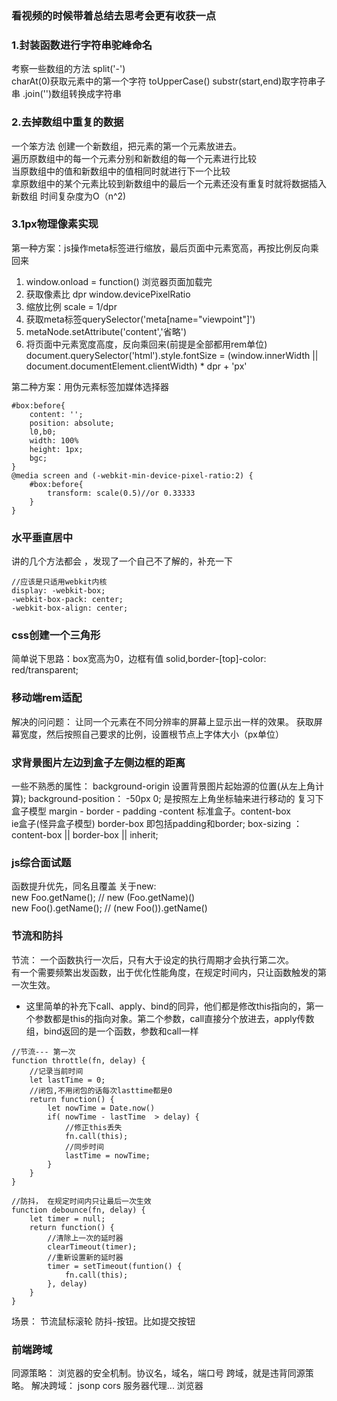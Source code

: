 ### 看视频的时候带着总结去思考会更有收获一点

### 1.封装函数进行字符串驼峰命名
考察一些数组的方法
split('-')  
charAt(0)获取元素中的第一个字符
toUpperCase()
substr(start,end)取字符串子串
.join('')数组转换成字符串


### 2.去掉数组中重复的数据
一个笨方法 
创建一个新数组，把元素的第一个元素放进去。  
遍历原数组中的每一个元素分别和新数组的每一个元素进行比较   
当原数组中的值和新数组中的值相同时就进行下一个比较    
拿原数组中的某个元素比较到新数组中的最后一个元素还没有重复时就将数据插入新数组
时间复杂度为O（n^2)

### 3.1px物理像素实现
第一种方案：js操作meta标签进行缩放，最后页面中元素宽高，再按比例反向乘回来
1. window.onload = function()  浏览器页面加载完
2. 获取像素比 dpr window.devicePixelRatio
3. 缩放比例  scale = 1/dpr
4. 获取meta标签querySelector('meta[name="viewpoint"]')
5. metaNode.setAttribute('content','省略')
6. 将页面中元素宽度高度，反向乘回来(前提是全部都用rem单位)
    document.querySelector('html').style.fontSize = (window.innerWidth || document.documentElement.clientWidth) * dpr + 'px'

第二种方案：用伪元素标签加媒体选择器
```
#box:before{
    content: '';
    position: absolute;
    l0,b0;
    width: 100%
    height: 1px;
    bgc;
}
@media screen and (-webkit-min-device-pixel-ratio:2) {
    #box:before{
        transform: scale(0.5)//or 0.33333
    }
}
```


### 水平垂直居中
讲的几个方法都会 ，发现了一个自己不了解的，补充一下
```
//应该是只适用webkit内核
display: -webkit-box;
-webkit-box-pack: center;
-webkit-box-align: center;
```

### css创建一个三角形
简单说下思路：box宽高为0，边框有值 solid,border-[top]-color: red/transparent;

 

### 移动端rem适配
解决的问问题： 让同一个元素在不同分辨率的屏幕上显示出一样的效果。
获取屏幕宽度，然后按照自己要求的比例，设置根节点上字体大小（px单位）



### 求背景图片左边到盒子左侧边框的距离
一些不熟悉的属性： background-origin 设置背景图片起始源的位置(从左上角计算);
background-position： -50px 0; 是按照左上角坐标轴来进行移动的
复习下盒子模型 margin - border - padding -content
标准盒子。content-box     
ie盒子(怪异盒子模型) border-box 即包括padding和border;
box-sizing ： content-box || border-box || inherit;


### js综合面试题
函数提升优先，同名且覆盖
关于new:  
new Foo.getName();  // new (Foo.getName)()   
new Foo().getName();  // (new Foo()).getName()


### 节流和防抖
节流： 一个函数执行一次后，只有大于设定的执行周期才会执行第二次。   
有一个需要频繁出发函数，出于优化性能角度，在规定时间内，只让函数触发的第一次生效。
- 这里简单的补充下call、apply、bind的同异，他们都是修改this指向的，第一个参数都是this的指向对象。第二个参数，call直接分个放进去，apply传数组，bind返回的是一个函数，参数和call一样
```
//节流--- 第一次
function throttle(fn, delay) {
    //记录当前时间
    let lastTime = 0;
    //闭包,不用闭包的话每次lasttime都是0
    return function() {
        let nowTime = Date.now()
        if( nowTime - lastTime  > delay) {
            //修正this丢失
            fn.call(this);
            //同步时间
            lastTime = nowTime;
        }
    }
}
```

```
//防抖， 在规定时间内只让最后一次生效
function debounce(fn, delay) {
    let timer = null;
    return function() {
        //清除上一次的延时器
        clearTimeout(timer);
        //重新设置新的延时器
        timer = setTimeout(funtion() {
            fn.call(this);
        }, delay)
    }
}

```

场景：  节流鼠标滚轮   防抖-按钮。比如提交按钮


### 前端跨域
同源策略： 浏览器的安全机制。协议名，域名，端口号
跨域，就是违背同源策略。
解决跨域： jsonp cors 服务器代理...
浏览器<script>标签的天然跨域属性
1. 创建script标签
2. 设置回调函数fn
3. 设置script的src属性，设置请求地址?callback=fn
4. 让script标签放上去---appendChild
```
var script = document.createElement('script');
function getData(data) {
    //数据请求回来会触发这个函数
    console.log(data);
}
script.src = 'http://localhost:8080?callback=getData';
document.body.appendChild(script);

```


### nodejs的事件轮询机制。
**注意辨析nextTick和seImmediate
借助libuv库实现的。事件轮询计旨，分为6个阶段
1. timers定时器阶段,记时和执行到点的定时器setTimeout()回调函数
2. pending callbacks 某些系统操作（例如tcp错误类型）的回调函数
3. idle, prepare 准备工作
4. poll 轮询阶段 
    如果轮询队列不空，依次同步取出轮询队列中第一个回调执行函数执行，直到轮询队列为空或者达到系统最大的限制
    如果轮询队列为空，之前设置过setImmediate()函数直接进入下一个check阶段
                    如果没有，在当前poll阶段等待直到轮询队列添加回调函数-->执行
                    或者定时器到点了，也会去一个阶段
5. check阶段
    执行setImmediate设置的回调函数
6.close callback 关闭阶段
    执行close事件回调函数
process.nextTick() 能在任何阶段优先执行



### 从一个url地址到最终页面渲染完成发生了什么.
1. DNS解析，将域名地址解析为ip地址
    浏览器DNS缓存
    系统DNS缓存
    路由器DNS缓存
    网络运行商DNS缓存
    递归搜索， 举例 hbw.github.com
    - .com域名下查找DNS解析
    - .github域名下查找DNS解析
    - hbw域名下查找解析
    - 找不到了，报错
2. TCP连接，三次握手，
    第一次握手，由浏览器，告诉服务其我要发送请求了
    第二次握手，由服务器，告诉浏览器我准备接受了，你发送把
    第三次握手，由浏览器，我马上就发，你准备好
    为什么要三次握手： 如果只握手一次，服务器很忙你就发过去了，服务器是接收不了的
    如果只握手两次，万一这个浏览器突然繁忙了，服务器干等着也不行，所以准备发的时候要跟服务器说一下
3. 发送请求
4. 响应报文
5. 渲染页面
    遇见HTML标记，浏览器调用html解析器解析成token并构建成dom树
    遇见style/link标记，浏览器调用css解析器，处理css表及并构建cssom树
    遇见script标记，调用javascript解析器，处理script代码（绑定事件，修改dom/cssom树）
    将dom树和cssom树合并成一个渲染树
    根据渲染树来计算布局，计算每个节点的几何信息（布局）
    将各个节点颜色回值到屏幕上（渲染）
注意：这几个步骤不一定按照顺序执行
6. 断开链接 tcp四次挥手
    第一次挥手，由浏览器发起，发送给服务器，我东西发送完了（请求报文）你准备关闭把
    第二次挥手，由服务器发起，告诉浏览器，我东西接受完了（请求报文），我准备关闭了，你也准备把
    第三次挥手，由服务器发起，我东西发送完了（响应报文），你准备关闭把
    第四此挥手，由浏览器发起，我东西接受完了，我准备关闭了（响应报文）你准备关闭把


### 变量提升 预处理
函数提升--提前定义该函数
fun()       
function fun() {}   //正常执行   
执行上下文 excute context。要区别于作用域
三个属性（变量对象、this、作用域链）


### 宏任务和微任务
宏任务 setTimeout setInterval requreAnimationFrame
1. 第一个宏任务队列中只有一个任务，执行主线程的js代码
2. 宏任务队列可以由多个

微任务 promise.then process.nextTick
1. 只有一个微任务队列，当上一个宏任务完成时就会查看微任务队列中有没有任务，有的话全部执行完


### vue的mvvm实现原理
1. 模板解析
2. 数据绑定
